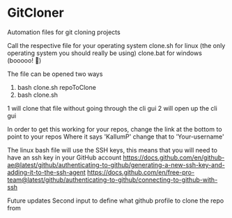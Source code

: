 # GitCloner
Automation files for git cloning projects


Call the respective file for your operating system
clone.sh for linux (the only operating system you should really be using)
clone.bat for windows (booooo! :bug:)

The file can be opened two ways
1. bash clone.sh repoToClone
2. bash clone.sh

1 will clone that file without going through the cli gui
2 will open up the cli gui
 

In order to get this working for your repos, change the link at the bottom to point to your repos
Where it says 'KallumP' change that to 'Your-username'


The linux bash file will use the SSH keys, this means that you will need to have an ssh key in your GitHub account
https://docs.github.com/en/github-ae@latest/github/authenticating-to-github/generating-a-new-ssh-key-and-adding-it-to-the-ssh-agent
https://docs.github.com/en/free-pro-team@latest/github/authenticating-to-github/connecting-to-github-with-ssh

Future updates
Second input to define what github profile to clone the repo from

